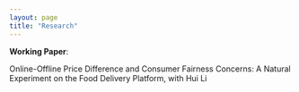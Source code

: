 ```yaml
---
layout: page
title: "Research"
---
```


**Working Paper**:

Online-Offline Price Difference and Consumer Fairness Concerns: A Natural Experiment on the Food Delivery Platform, with Hui Li

<div style="display:none">
This paper discusses how online-offline menu price difference affects consumer purchase, restaurant revenue, and platform traffic. It leverages a natural experiment in the Taiwan food delivery platform, and explores the mechanism of consumer fairness concerns. We find that having online mark-up will negatively affect restaurant order volume and number of dishes purchased per order. We also find that factors related to consumers’ fairness concerns moderate the effect: expensive restaurants, restaurants with fewer nearby marked-up restaurants, and experienced consumers were more affected, as consumers take restaurant costs, other restaurants, and past pricing rules as reference points.
</div>
